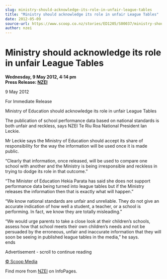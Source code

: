 ```yaml
---
slug: ministry-should-acknowledge-its-role-in-unfair-league-tables
title: "Ministry should acknowledge its role in unfair League Tables"
date: 2012-05-09
source-url: https://www.scoop.co.nz/stories/ED1205/S00037/ministry-should-acknowledge-its-role-in-unfair-league-tables.htm
author: nzei
---
```

Ministry should acknowledge its role in unfair League Tables
============================================================

**Wednesday, 9 May 2012, 4:14 pm**  
**Press Release: [NZEI](https://info.scoop.co.nz/NZEI)**

9 May 2012

For Immediate Release

Ministry of Education should acknowledge its role in unfair League Tables

The publication of school performance data based on national standards is both unfair and reckless, says NZEI Te Riu Roa National President Ian Leckie.

Mr Leckie says the Ministry of Education should accept its share of responsibility for the way the information will be used once it is made public.

“Clearly that information, once released, will be used to compare one school with another and the Ministry is being irresponsible and reckless in trying to dodge its role in that outcome.”

“The Minister of Education Hekia Parata has said she does not support performance data being turned into league tables but if the Ministry releases the information then that is exactly what will happen.”

“We know national standards are unfair and unreliable. They do not give an accurate indication of how well a student, a teacher, or a school is performing. In fact, we know they are totally misleading.”

“We would urge parents to take a close look at their children’s schools, assess how that school meets their own children’s needs and not be persuaded by the erroneous, unfair and inaccurate information that they will soon be seeing in published league tables in the media,” he says.  
ends

Advertisement - scroll to continue reading





[© Scoop Media](http://www.scoop.co.nz/about/terms.html)

Find more from [NZEI](https://info.scoop.co.nz/NZEI) on InfoPages.